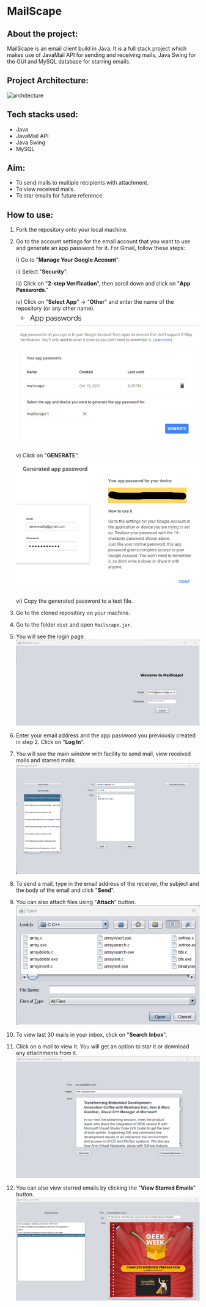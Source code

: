 # MailScape

## About the project:

MailScape is an email client build in Java. It is a full stack project which makes use of JavaMail API for sending and receiving mails, Java Swing for the GUI and MySQL database for starring emails.

## Project Architecture:
![architecture](images/architecture.jpg)

## Tech stacks used:

- Java
- JavaMail API
- Java Swing
- MySQL

## Aim:

- To send mails to multiple recipients with attachment.
- To view received mails.
- To star emails for future reference.
## How to use:

 1. Fork the repository onto your local machine.
 2. Go to the account settings for the email account that you want to use and generate an app password for it. For Gmail, follow these steps:
 
	 i)		Go to "**Manage Your Google Account**".

	 ii)	Select "**Security**".

	 iii)	Click on "**2-step Verification**", then scroll down and click on "**App Passwords**."

	 iv)	Click on "**Select App**" -> "**Other**" and enter the name of the repository (or any other name).
	 ![enter image description here](https://github.com/arunopal/TDoC-MailScape/blob/master/images/mailscape_apppassword1.png?raw=true)

	 v)	Click on "**GENERATE**".
	 ![enter image description here](https://github.com/arunopal/TDoC-MailScape/blob/master/images/mailscape_apppassword2.png?raw=true)

	 vi)	Copy the generated password to a text file.
 3. Go to the cloned repository on your machine.
 4. Go to the folder `dist` and open `Mailscape.jar`.
 5. You will see the login page.![enter image description here](https://github.com/arunopal/TDoC-MailScape/blob/master/images/mailscape_login.png?raw=true)

 6. Enter your email address and the app password you previously created in step 2. Click on "**Log In**".
 7. You will see the main window with facility to send mail, view received mails and starred mails.![enter image description here](https://github.com/arunopal/TDoC-MailScape/blob/master/images/mailscape_sendmail.png?raw=true)

 8. To send a mail, type in the email address of the receiver, the subject and the body of the email and click "**Send**".
 9. You can also attach files using "**Attach**" button.
 ![enter image description here](https://github.com/arunopal/TDoC-MailScape/blob/master/images/mailscape_attach.png?raw=true)

 10. To view last 30 mails in your inbox, click on "**Search Inbox**". 
 11. Click on a mail to view it. You will get an option to star it or download any attachments from it.![enter image description here](https://github.com/arunopal/TDoC-MailScape/blob/master/images/mailscape_receivedmail.png?raw=true)
 
 12. You can also view starred emails by clicking the "**View Starred Emails**" button.![enter image description here](https://github.com/arunopal/TDoC-MailScape/blob/master/images/mailscape_starredmail.png?raw=true)
